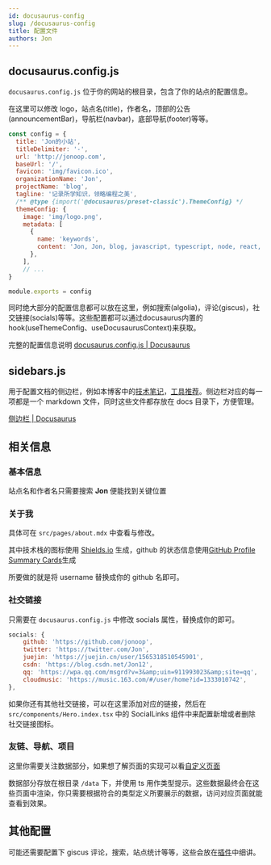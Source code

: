 ```yaml
---
id: docusaurus-config
slug: /docusaurus-config
title: 配置文件
authors: Jon
---
```


## docusaurus.config.js

`docusaurus.config.js` 位于你的网站的根目录，包含了你的站点的配置信息。

在这里可以修改 logo，站点名(title)，作者名，顶部的公告(announcementBar)，导航栏(navbar)，底部导航(footer)等等。

```javascript title='docusaurus.config.js'
const config = {
  title: 'Jon的小站',
  titleDelimiter: '-',
  url: 'http://jonoop.com',
  baseUrl: '/',
  favicon: 'img/favicon.ico',
  organizationName: 'Jon',
  projectName: 'blog',
  tagline: '记录所学知识，领略编程之美',
  /** @type {import('@docusaurus/preset-classic').ThemeConfig} */
  themeConfig: {
    image: 'img/logo.png',
    metadata: [
      {
        name: 'keywords',
        content: 'Jon, Jon, blog, javascript, typescript, node, react, vue, web, 前端, 后端',
      },
    ],
    // ...
}

module.exports = config

```

同时绝大部分的配置信息都可以放在这里，例如搜索(algolia)，评论(giscus)，社交链接(socials)等等。这些配置都可以通过docusaurus内置的hook(useThemeConfig、useDocusaurusContext)来获取。

完整的配置信息说明 [docusaurus.config.js | Docusaurus](https://docusaurus.io/zh-CN/docs/api/docusaurus-config)

## sidebars.js

用于配置文档的侧边栏，例如本博客中的[技术笔记](/docs/skill/)，[工具推荐](/docs/tools/)。侧边栏对应的每一项都是一个 markdown 文件，同时这些文件都存放在 docs 目录下，方便管理。

[侧边栏 | Docusaurus](https://docusaurus.io/zh-CN/docs/sidebar)

## 相关信息

### 基本信息

站点名和作者名只需要搜索 **Jon** 便能找到关键位置

### 关于我

具体可在 `src/pages/about.mdx` 中查看与修改。

其中技术栈的图标使用 [Shields.io](https://shields.io/) 生成，github 的状态信息使用[GitHub Profile Summary Cards](https://github-profile-summary-cards.vercel.app/demo.html)生成

所要做的就是将 username 替换成你的 github 名即可。

### 社交链接

只需要在 `docusaurus.config.js` 中修改 socials 属性，替换成你的即可。

```javascript title='docusaurus.config.js'
socials: {
    github: 'https://github.com/jonoop',
    twitter: 'https://twitter.com/Jon',
    juejin: 'https://juejin.cn/user/1565318510545901',
    csdn: 'https://blog.csdn.net/Jon12',
    qq: 'https://wpa.qq.com/msgrd?v=3&amp;uin=911993023&amp;site=qq',
    cloudmusic: 'https://music.163.com/#/user/home?id=1333010742',
},
```

如果你还有其他社交链接，可以在这里添加对应的链接，然后在 `src/components/Hero.index.tsx` 中的 SocialLinks 组件中来配置新增或者删除社交链接图标。

### 友链、导航、项目

这里你需要关注数据部分，如果想了解页面的实现可以看[自定义页面](/docs/docusaurus-style#自定义页面)

数据部分存放在根目录 `/data` 下，并使用 ts 用作类型提示。这些数据最终会在这些页面中渲染，你只需要根据符合的类型定义所要展示的数据，访问对应页面就能查看到效果。

## 其他配置

可能还需要配置下 giscus 评论，搜索，站点统计等等，这些会放在[插件](/docs/docusaurus-plugin)中细讲。